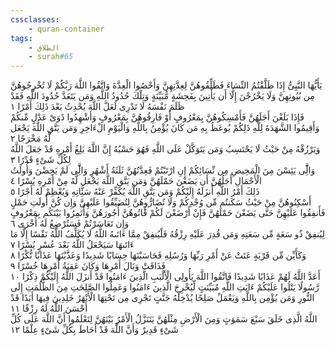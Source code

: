 ```yaml
---
cssclasses:
    - quran-container
tags:
    - الطلاق
    - surah#65
---
```


يَأَيُّهَا النَّبِىُّ إِذَا طَلَّقْتُمُ النِّسَاءَ فَطَلِّقُوهُنَّ لِعِدَّتِهِنَّ وَأَحْصُوا الْعِدَّةَ وَاتَّقُوا اللَّهَ رَبَّكُمْ لَا تُخْرِجُوهُنَّ مِن بُيُوتِهِنَّ وَلَا يَخْرُجْنَ إِلَّا أَن يَأْتِينَ بِفَحِشَةٍ مُّبَيِّنَةٍ وَتِلْكَ حُدُودُ اللَّهِ وَمَن يَتَعَدَّ حُدُودَ اللَّهِ فَقَدْ ظَلَمَ نَفْسَهُ لَا تَدْرِى لَعَلَّ اللَّهَ يُحْدِثُ بَعْدَ ذَلِكَ أَمْرًا  ١<br>
فَإِذَا بَلَغْنَ أَجَلَهُنَّ فَأَمْسِكُوهُنَّ بِمَعْرُوفٍ أَوْ فَارِقُوهُنَّ بِمَعْرُوفٍ وَأَشْهِدُوا ذَوَىْ عَدْلٍ مِّنكُمْ وَأَقِيمُوا الشَّهَدَةَ لِلَّهِ ذَلِكُمْ يُوعَظُ بِهِ مَن كَانَ يُؤْمِنُ بِاللَّهِ وَالْيَوْمِ الْءَاخِرِ وَمَن يَتَّقِ اللَّهَ يَجْعَل لَّهُ مَخْرَجًا  ٢<br>
وَيَرْزُقْهُ مِنْ حَيْثُ لَا يَحْتَسِبُ وَمَن يَتَوَكَّلْ عَلَى اللَّهِ فَهُوَ حَسْبُهُ إِنَّ اللَّهَ بَلِغُ أَمْرِهِ قَدْ جَعَلَ اللَّهُ لِكُلِّ شَىْءٍ قَدْرًا  ٣<br>
وَالَِّٔى يَئِسْنَ مِنَ الْمَحِيضِ مِن نِّسَائِكُمْ إِنِ ارْتَبْتُمْ فَعِدَّتُهُنَّ ثَلَثَةُ أَشْهُرٍ وَالَِّٔى لَمْ يَحِضْنَ وَأُولَتُ الْأَحْمَالِ أَجَلُهُنَّ أَن يَضَعْنَ حَمْلَهُنَّ وَمَن يَتَّقِ اللَّهَ يَجْعَل لَّهُ مِنْ أَمْرِهِ يُسْرًا  ٤<br>
ذَلِكَ أَمْرُ اللَّهِ أَنزَلَهُ إِلَيْكُمْ وَمَن يَتَّقِ اللَّهَ يُكَفِّرْ عَنْهُ سَئَِّاتِهِ وَيُعْظِمْ لَهُ أَجْرًا  ٥<br>
أَسْكِنُوهُنَّ مِنْ حَيْثُ سَكَنتُم مِّن وُجْدِكُمْ وَلَا تُضَارُّوهُنَّ لِتُضَيِّقُوا عَلَيْهِنَّ وَإِن كُنَّ أُولَتِ حَمْلٍ فَأَنفِقُوا عَلَيْهِنَّ حَتَّى يَضَعْنَ حَمْلَهُنَّ فَإِنْ أَرْضَعْنَ لَكُمْ فََٔاتُوهُنَّ أُجُورَهُنَّ وَأْتَمِرُوا بَيْنَكُم بِمَعْرُوفٍ وَإِن تَعَاسَرْتُمْ فَسَتُرْضِعُ لَهُ أُخْرَى  ٦<br>
لِيُنفِقْ ذُو سَعَةٍ مِّن سَعَتِهِ وَمَن قُدِرَ عَلَيْهِ رِزْقُهُ فَلْيُنفِقْ مِمَّا ءَاتَىهُ اللَّهُ لَا يُكَلِّفُ اللَّهُ نَفْسًا إِلَّا مَا ءَاتَىهَا سَيَجْعَلُ اللَّهُ بَعْدَ عُسْرٍ يُسْرًا  ٧<br>
وَكَأَيِّن مِّن قَرْيَةٍ عَتَتْ عَنْ أَمْرِ رَبِّهَا وَرُسُلِهِ فَحَاسَبْنَهَا حِسَابًا شَدِيدًا وَعَذَّبْنَهَا عَذَابًا نُّكْرًا  ٨<br>
فَذَاقَتْ وَبَالَ أَمْرِهَا وَكَانَ عَقِبَةُ أَمْرِهَا خُسْرًا  ٩<br>
أَعَدَّ اللَّهُ لَهُمْ عَذَابًا شَدِيدًا فَاتَّقُوا اللَّهَ يَأُولِى الْأَلْبَبِ الَّذِينَ ءَامَنُوا قَدْ أَنزَلَ اللَّهُ إِلَيْكُمْ ذِكْرًا  ١۰<br>
رَّسُولًا يَتْلُوا عَلَيْكُمْ ءَايَتِ اللَّهِ مُبَيِّنَتٍ لِّيُخْرِجَ الَّذِينَ ءَامَنُوا وَعَمِلُوا الصَّلِحَتِ مِنَ الظُّلُمَتِ إِلَى النُّورِ وَمَن يُؤْمِن بِاللَّهِ وَيَعْمَلْ صَلِحًا يُدْخِلْهُ جَنَّتٍ تَجْرِى مِن تَحْتِهَا الْأَنْهَرُ خَلِدِينَ فِيهَا أَبَدًا قَدْ أَحْسَنَ اللَّهُ لَهُ رِزْقًا  ١١<br>
اللَّهُ الَّذِى خَلَقَ سَبْعَ سَمَوَتٍ وَمِنَ الْأَرْضِ مِثْلَهُنَّ يَتَنَزَّلُ الْأَمْرُ بَيْنَهُنَّ لِتَعْلَمُوا أَنَّ اللَّهَ عَلَى كُلِّ شَىْءٍ قَدِيرٌ وَأَنَّ اللَّهَ قَدْ أَحَاطَ بِكُلِّ شَىْءٍ عِلْمًا  ١٢<br>
